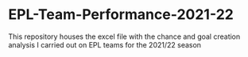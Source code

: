 # EPL-Team-Performance-2021-22
This repository houses the excel file with the chance and goal creation analysis I carried out on EPL teams for the 2021/22 season
